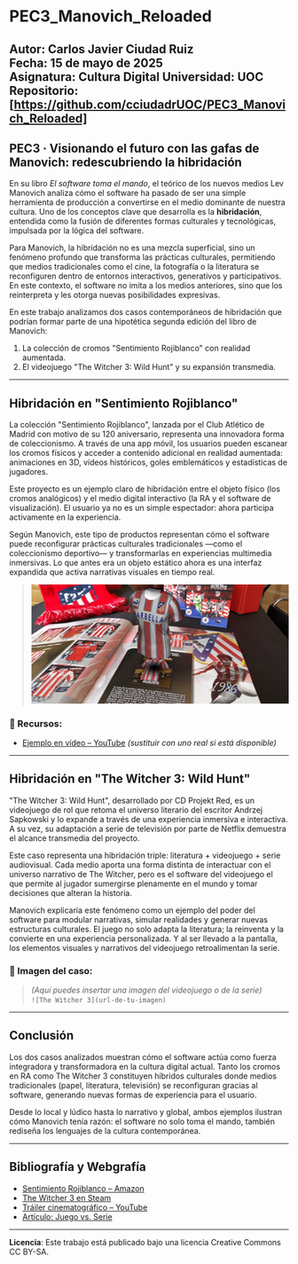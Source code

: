 # PEC3_Manovich_Reloaded
**Autor**: Carlos Javier Ciudad Ruiz  
**Fecha**: 15 de mayo de 2025  
**Asignatura**: Cultura Digital
**Universidad**: UOC
**Repositorio**: [https://github.com/cciudadrUOC/PEC3_Manovich_Reloaded]
---

## PEC3 · Visionando el futuro con las gafas de Manovich: redescubriendo la hibridación

En su libro *El software toma el mando*, el teórico de los nuevos medios Lev Manovich analiza cómo el software ha pasado de ser una simple herramienta de producción a convertirse en el medio dominante de nuestra cultura. Uno de los conceptos clave que desarrolla es la **hibridación**, entendida como la fusión de diferentes formas culturales y tecnológicas, impulsada por la lógica del software.

Para Manovich, la hibridación no es una mezcla superficial, sino un fenómeno profundo que transforma las prácticas culturales, permitiendo que medios tradicionales como el cine, la fotografía o la literatura se reconfiguren dentro de entornos interactivos, generativos y participativos. En este contexto, el software no imita a los medios anteriores, sino que los reinterpreta y les otorga nuevas posibilidades expresivas.

En este trabajo analizamos dos casos contemporáneos de hibridación que podrían formar parte de una hipotética segunda edición del libro de Manovich:

1. La colección de cromos "Sentimiento Rojiblanco" con realidad aumentada.
2. El videojuego "The Witcher 3: Wild Hunt" y su expansión transmedia.

---

## Hibridación en "Sentimiento Rojiblanco"

La colección "Sentimiento Rojiblanco", lanzada por el Club Atlético de Madrid con motivo de su 120 aniversario, representa una innovadora forma de coleccionismo. A través de una app móvil, los usuarios pueden escanear los cromos físicos y acceder a contenido adicional en realidad aumentada: animaciones en 3D, vídeos históricos, goles emblemáticos y estadísticas de jugadores.

Este proyecto es un ejemplo claro de hibridación entre el objeto físico (los cromos analógicos) y el medio digital interactivo (la RA y el software de visualización). El usuario ya no es un simple espectador: ahora participa activamente en la experiencia.

Según Manovich, este tipo de productos representan cómo el software puede reconfigurar prácticas culturales tradicionales —como el coleccionismo deportivo— y transformarlas en experiencias multimedia inmersivas. Lo que antes era un objeto estático ahora es una interfaz expandida que activa narrativas visuales en tiempo real.

> ![Cromos Sentimiento Rojiblanco](https://raw.githubusercontent.com/cciudadrUOC/PEC3_Manovich_Reloaded/refs/heads/main/cartas.jfif)

### 🔗 Recursos:

- [Ejemplo en vídeo – YouTube](https://www.youtube.com/watch?v=ejemplo) *(sustituir con uno real si está disponible)*

---

## Hibridación en "The Witcher 3: Wild Hunt"

"The Witcher 3: Wild Hunt", desarrollado por CD Projekt Red, es un videojuego de rol que retoma el universo literario del escritor Andrzej Sapkowski y lo expande a través de una experiencia inmersiva e interactiva. A su vez, su adaptación a serie de televisión por parte de Netflix demuestra el alcance transmedia del proyecto.

Este caso representa una hibridación triple: literatura + videojuego + serie audiovisual. Cada medio aporta una forma distinta de interactuar con el universo narrativo de The Witcher, pero es el software del videojuego el que permite al jugador sumergirse plenamente en el mundo y tomar decisiones que alteran la historia.

Manovich explicaría este fenómeno como un ejemplo del poder del software para modular narrativas, simular realidades y generar nuevas estructuras culturales. El juego no solo adapta la literatura; la reinventa y la convierte en una experiencia personalizada. Y al ser llevado a la pantalla, los elementos visuales y narrativos del videojuego retroalimentan la serie.

### 📸 Imagen del caso:
> *(Aquí puedes insertar una imagen del videojuego o de la serie)*  
> `![The Witcher 3](url-de-tu-imagen)`

---

## Conclusión

Los dos casos analizados muestran cómo el software actúa como fuerza integradora y transformadora en la cultura digital actual. Tanto los cromos en RA como The Witcher 3 constituyen híbridos culturales donde medios tradicionales (papel, literatura, televisión) se reconfiguran gracias al software, generando nuevas formas de experiencia para el usuario.

Desde lo local y lúdico hasta lo narrativo y global, ambos ejemplos ilustran cómo Manovich tenía razón: el software no solo toma el mando, también rediseña los lenguajes de la cultura contemporánea.

---
## Bibliografía y Webgrafía

- [Sentimiento Rojiblanco – Amazon](https://www.amazon.es/Sentimiento-Rojiblanco-Con-box-figurine/dp/8894501183)
- [The Witcher 3 en Steam](https://store.steampowered.com/app/292030/The_Witcher_3_Wild_Hunt/)
- [Tráiler cinematográfico – YouTube](https://www.youtube.com/watch?v=c0i88t0Kacs)
- [Artículo: Juego vs. Serie](https://www.cinemascomics.com/asi-encaja-the-witcher-3-con-serie-netflix/)
---
**Licencia**: Este trabajo está publicado bajo una licencia Creative Commons CC BY-SA.
